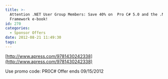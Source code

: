 ```yaml
---
title: >-
  Attention .NET User Group Members: Save 40% on  Pro C# 5.0 and the .NET 4.5
  Framework e-book!
id: 270
categories:
  - Sponsor Offers
date: 2012-08-21 11:49:30
tags:
---
```


[http://www.apress.com/9781430242338](http://www.apress.com/9781430242338)

Use promo code:
PR0C#
Offer ends 09/15/2012